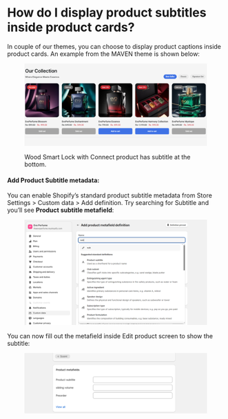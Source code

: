 # How do I display product subtitles inside product cards?

In couple of our themes, you can choose to display product captions inside product cards. An example from the MAVEN theme is shown below:

<figure><img src="../../.gitbook/assets/Screenshot 2024-12-19 164409.png" alt=""><figcaption><p>Wood Smart Lock with Connect product has subtitle at the bottom.</p></figcaption></figure>

#### Add Product Subtitle metadata:

You can enable Shopify’s standard product subtitle metadata from Store Settings > Custom data > Add definition. Try searching for Subtitle and you’ll see **Product subtitle metafield**:

<figure><img src="../../.gitbook/assets/Screenshot 2024-12-28 154529.png" alt=""><figcaption></figcaption></figure>

You can now fill out the metafield inside Edit product screen to show the subtitle:

<figure><img src="../../.gitbook/assets/Screenshot 2024-12-28 155010.png" alt=""><figcaption></figcaption></figure>
